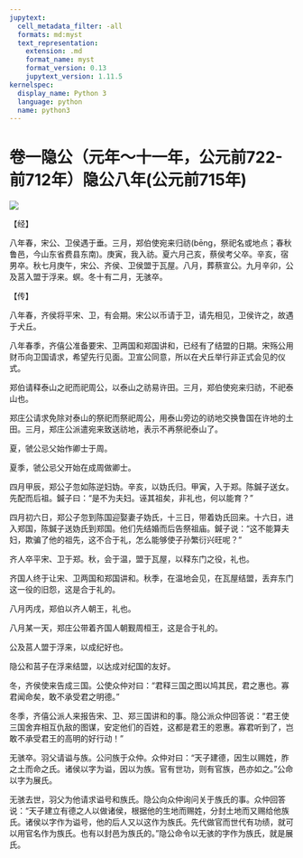 ```yaml
---
jupytext:
  cell_metadata_filter: -all
  formats: md:myst
  text_representation:
    extension: .md
    format_name: myst
    format_version: 0.13
    jupytext_version: 1.11.5
kernelspec:
  display_name: Python 3
  language: python
  name: python3
---
```

# 卷一隐公（元年～十一年，公元前722-前712年）隐公八年(公元前715年)

![](image/cover.jpg)

【经】

八年春，宋公、卫侯遇于垂。三月，郑伯使宛来归祊(bēng，祭祀名或地点；春秋鲁邑，今山东省费县东南)。庚寅，我入祊。夏六月己亥，蔡侯考父卒。辛亥，宿男卒。秋七月庚午，宋公、齐侯、卫侯盟于瓦屋。八月，葬蔡宣公。九月辛卯，公及莒入盟于浮来。螟。冬十有二月，无骇卒。

【传】

八年春，齐侯将平宋、卫，有会期。宋公以币请于卫，请先相见，卫侯许之，故遇于犬丘。

八年春季，齐僖公准备要宋、卫两国和郑国讲和，已经有了结盟的日期。宋殇公用财币向卫国请求，希望先行见面。卫宣公同意，所以在犬丘举行非正式会见的仪式。

郑伯请释泰山之祀而祀周公，以泰山之祊易许田。三月，郑伯使宛来归祊，不祀泰山也。

郑庄公请求免除对泰山的祭祀而祭祀周公，用泰山旁边的祊地交换鲁国在许地的土田。三月，郑庄公派遣宛来致送祊地，表示不再祭祀泰山了。

夏，虢公忌父始作卿士于周。

夏季，虢公忌父开始在成周做卿士。

四月甲辰，郑公子忽如陈逆妇妫。辛亥，以妫氏归。甲寅，入于郑。陈鍼子送女。先配而后祖。鍼子曰：“是不为夫妇。诬其祖矣，非礼也，何以能育？”

四月初六日，郑公子忽到陈国迎娶妻子妫氏，十三日，带着妫氏回来。十六日，进入郑国，陈鍼子送妫氏到郑国。他们先结婚而后告祭祖庙。鍼子说：“这不能算夫妇，欺骗了他的祖先，这不合于礼，怎么能够使子孙繁衍兴旺呢？”

齐人卒平宋、卫于郑。秋，会于温，盟于瓦屋，以释东门之役，礼也。

齐国人终于让宋、卫两国和郑国讲和。秋季，在温地会见，在瓦屋结盟，丢弃东门这一役的旧怨，这是合于礼的。

八月丙戌，郑伯以齐人朝王，礼也。

八月某一天，郑庄公带着齐国人朝觐周桓王，这是合于礼的。

公及莒人盟于浮来，以成纪好也。

隐公和莒子在浮来结盟，以达成对纪国的友好。

冬，齐侯使来告成三国。公使众仲对曰：“君释三国之图以鸠其民，君之惠也。寡君闻命矣，敢不承受君之明德。”

冬季，齐僖公派人来报告宋、卫、郑三国讲和的事。隐公派众仲回答说：“君王使三国舍弃相互仇敌的图谋，安定他们的百姓，这都是君王的恩惠。寡君听到了，岂敢不承受君王的高明的好行动！”

无骇卒。羽父请谥与族。公问族于众仲。众仲对曰：“天子建德，因生以赐姓，胙之土而命之氏。诸侯以字为谥，因以为族。官有世功，则有官族，邑亦如之。”公命以字为展氏。

无骇去世，羽父为他请求谥号和族氏。隐公向众仲询问关于族氏的事。众仲回答说：“天子建立有德之人以做诸侯，根据他的生地而赐姓，分封土地而又赐给他族氏。诸侯以字作为谥号，他的后人又以这作为族氏。先代做官而世代有功绩，就可以用官名作为族氏。也有以封邑为族氏的。”隐公命令以无骇的字作为族氏，就是展氏。



